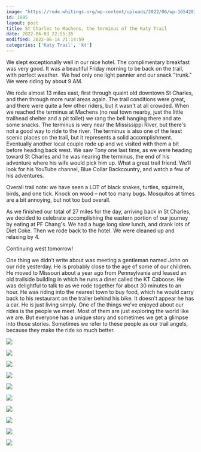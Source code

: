 ```yaml
---
image: "https://rode.whitings.org/wp-content/uploads/2022/06/wp-1654281432326.jpg"
id: 1985
layout: post
title: St Charles to Machens, the terminus of the Katy Trail
date: 2022-06-03 22:55:35
modified: 2022-06-14 21:14:59
categories: ['Katy Trail', 'kt']
---
```



We slept exceptionally well in our nice hotel. The complimentary breakfast was very good. It was a beautiful Friday morning to be back on the trail, with perfect weather.  We had only one light pannier and our snack "trunk." We were riding by about 9 AM.




We rode almost 13 miles east, first through quaint old downtown St Charles, and then through more rural areas again. The trail conditions were great, and there were quite a few other riders, but it wasn't at all crowded. When we reached the terminus at Machens (no real town nearby, just the little trailhead shelter and a pit toilet) we rang the bell hanging there and ate some snacks. The terminus is very near the Mississippi River, but there's not a good way to ride to the river. The terminus is also one of the least scenic places on the trail, but it represents a solid accomplishment. Eventually another local couple rode up and we visited with them a bit before heading back west. We saw Tony one last time, as we were heading toward St Charles and he was nearing the terminus, the end of his adventure where his wife would pick him up. What a great trail friend. We’ll look for his YouTube channel, Blue Collar Backcountry, and watch a few of his adventures.




Overall trail note: we have seen a LOT of black snakes, turtles, squirrels, birds, and one tick. Knock on wood – not too many bugs. Mosquitos at times are a bit annoying, but not too bad overall.




As we finished our total of 27 miles for the day, arriving back in St Charles, we decided to celebrate accomplishing the eastern portion of our journey by eating at PF Chang's. We had a huge long slow lunch, and drank lots of Diet Coke. Then we rode back to the hotel. We were cleaned up and relaxing by 4. 




Continuing west tomorrow! 




One thing we didn’t write about was meeting a gentleman named John on our ride yesterday. He is probably close to the age of some of our children. He moved to Missouri about a year ago from Pennsylvania and leased an old trailside building in which he runs a diner called the KT Caboose. He was delightful to talk to as we rode together for about 30 minutes to an hour. He was riding into the nearest town to buy food, which he would carry back to his restaurant on the trailer behind his bike. It doesn’t appear he has a car. He is just living simply. One of the things we’ve enjoyed about our rides is the people we meet. Most of them are just exploring the world like we are. But everyone has a unique story and sometimes we get a glimpse into those stories. Sometimes we refer to these people as our trail angels, because they make the ride so much better. 





![](https://rode.whitings.org/wp-content/uploads/2022/06/wp-1654281432563-scaled.jpg)


![](https://rode.whitings.org/wp-content/uploads/2022/06/wp-1654281432326-scaled.jpg)


![](https://rode.whitings.org/wp-content/uploads/2022/06/wp-1654281432519-scaled.jpg)


![](https://rode.whitings.org/wp-content/uploads/2022/06/wp-1654281432386-scaled.jpg)


![](https://rode.whitings.org/wp-content/uploads/2022/06/wp-1654281432273-scaled.jpg)


![](https://rode.whitings.org/wp-content/uploads/2022/06/wp-1654281432354-scaled.jpg)


![](https://rode.whitings.org/wp-content/uploads/2022/06/wp-1654281432435-scaled.jpg)


![](https://rode.whitings.org/wp-content/uploads/2022/06/wp-1654281432462-scaled.jpg)


![](https://rode.whitings.org/wp-content/uploads/2022/06/wp-1654281432409-scaled.jpg)


![](https://rode.whitings.org/wp-content/uploads/2022/06/wp-1654281432598-scaled.jpg)


